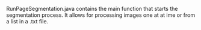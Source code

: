 RunPageSegmentation.java contains the main function that starts the segmentation process. It allows for processing images one at at ime or from a list in a .txt file.
